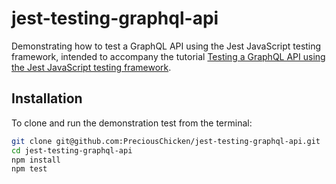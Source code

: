 # jest-testing-graphql-api
Demonstrating how to test a GraphQL API using the Jest JavaScript testing framework, intended to accompany the tutorial [Testing a GraphQL API using the Jest JavaScript testing framework](https://www.preciouschicken.com/blog/posts/jest-testing-graphql-api/).

## Installation

To clone and run the demonstration test from the terminal:

```bash
git clone git@github.com:PreciousChicken/jest-testing-graphql-api.git
cd jest-testing-graphql-api
npm install
npm test
```


